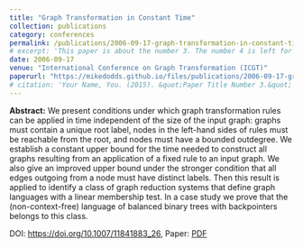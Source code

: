 ```yaml
---
title: "Graph Transformation in Constant Time"
collection: publications
category: conferences
permalink: /publications/2006-09-17-graph-transformation-in-constant-time
# excerpt: 'This paper is about the number 3. The number 4 is left for future work.'
date: 2006-09-17
venue: "International Conference on Graph Transformation (ICGT)"
paperurl: "https://mikedodds.github.io/files/publications/2006-09-17-graph-transformation-in-constant-time.pdf"
# citation: 'Your Name, You. (2015). &quot;Paper Title Number 3.&quot; <i>Journal 1</i>. 1(3).'
---
```


**Abstract:** We present conditions under which graph transformation rules can be applied in time independent of the size of the input graph: graphs must contain a unique root label, nodes in the left-hand sides of rules must be reachable from the root, and nodes must have a bounded outdegree. We establish a constant upper bound for the time needed to construct all graphs resulting from an application of a fixed rule to an input graph. We also give an improved upper bound under the stronger condition that all edges outgoing from a node must have distinct labels. Then this result is applied to identify a class of graph reduction systems that define graph languages with a linear membership test. In a case study we prove that the (non-context-free) language of balanced binary trees with backpointers belongs to this class.

DOI: <https://doi.org/10.1007/11841883_26>, Paper: [PDF](https://mikedodds.github.io/files/publications/2006-09-17-graph-transformation-in-constant-time.pdf)